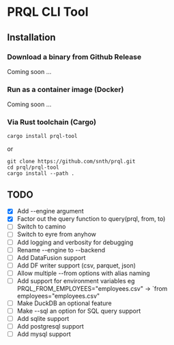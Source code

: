 # PRQL CLI Tool

## Installation

### Download a binary from Github Release

Coming soon ...

### Run as a container image (Docker)

Coming soon ...

### Via Rust toolchain (Cargo)

    cargo install prql-tool

or

    git clone https://github.com/snth/prql.git
    cd prql/prql-tool
    cargo install --path .

## TODO

* [x] Add --engine argument
* [x] Factor out the query function to query(prql, from, to)
* [ ] Switch to camino
* [ ] Switch to eyre from anyhow
* [ ] Add logging and verbosity for debugging
* [ ] Rename --engine to --backend
* [ ] Add DataFusion support
* [ ] Add DF writer support (csv, parquet, json)
* [ ] Allow multiple --from options with alias naming
* [ ] Add support for environment variables eg PRQL_FROM_EMPLOYEES="employees.csv" -> `from employees="employees.csv"
* [ ] Make DuckDB an optional feature
* [ ] Make --sql an option for SQL query support
* [ ] Add sqlite support
* [ ] Add postgresql support
* [ ] Add mysql support
